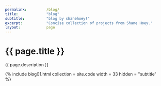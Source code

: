 ```yaml
---
permalink:         /blog/
title:             "blog"
subtitle:          "blog by shanehoey!"
excerpt:           "Concise collection of projects from Shane Hoey."
layout:            page
---
```


# {{ page.title }}

{{ page.description }}

{% include blog01.html  collection = site.code width = 33  hidden = "subtitle" %}